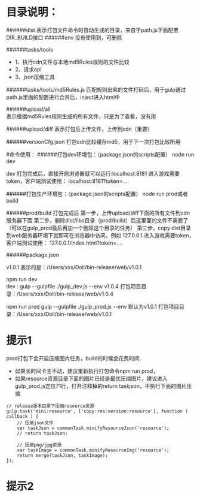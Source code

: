 # 目录说明：
######dist 
表示打包文件命令时自动生成的目录，来自于path.js下面配置DIR_BUILD接口
######env 
没有使用到，可删除

######tasks/tools
* 1、执行cdn文件与本地md5Rules规则的文件比较
* 2、请求api
* 3、json压缩工具
    
######tasks/tools/md5Rules.js
匹配规则出来的文件打码后，用于gulp通过path.js里面的配置进行合并后，inject进入html中

######upload/all  
表示根据md5Rules规则生成的所有文件，只是为了查看，没有用

######upload/diff 
表示打包后上传文件，上传到cdn（重要）

######versionCfg.json 
打包cdn比较缓存md5，用于下一次打包比较所用

#命令使用：
######打包dev环境包：（package.json的scripts配置）
node run dev

dev 打包完成后，直接开启浏览器就可以运行:localhost:8181
进入游戏需要token，客户端测试使用：
localhost:8181?token=....

######打包生产环境包：（package.json的scripts配置）
node run prod或者build 

######prod/build 打包完成后
第一步，上传upload/diff下面的所有文件到cdn服务器下面
第二步，删除dist/libs目录（prod/build）后这里面的文件不需要了（可以在gulp_prod最后再加一个删除这个目录的任务）
第三步，copy dist目录到web服务器环境下就即可在浏览器中访问，例如
127.0.0.1
进入游戏需要token，客户端测试使用：
127.0.0.1/index.html?token=....


######package.json

v1.0.1
    表示的是：/Users/xxx/Doll/bin-release/web/v1.0.1

npm run dev    
dev : gulp --gulpfile ./gulp_dev.js --env v1.0.4
打包项目目录：/Users/xxx/Doll/bin-release/web/v1.0.4

npm run prod
gulp --gulpfile ./gulp_prod.js --env
      默认为v1.0.1
打包项目目录：/Users/xxx/Doll/bin-release/web/v1.0.1
      
      
      
# 提示1
prod打包下会开启压缩图片任务，build的时候会花费时间.
* 如果长时间卡主不动，建议重新执行打包命令npm run prod，
* 如果resource资源目录下面的图片已经是最优压缩图片，建议进入gulp_prod.js定位71行，打开注释掉的return taskjson，不执行下面的图片压缩

```
// release版本目录下压缩resource资源
gulp.task('mini:resource', ['copy:res:version:resource'], function ( callback ) {
    // 压缩json文件
    var taskJson = commonTask.minifyResourceJson('resource');
    // return taskJson;

    // 压缩png/jpg资源
    var taskImage = commonTask.minifyResourceImg('resource');
    return merge(taskJson, taskImage);
});      
```


# 提示2

      
           




